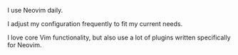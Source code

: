 I use Neovim daily.

I adjust my configuration frequently to fit my current needs.

I love core Vim functionality,
but also use a lot of plugins written specifically for Neovim.
